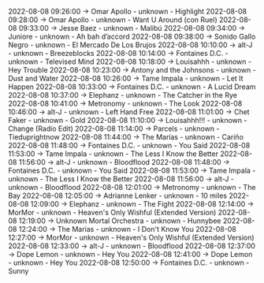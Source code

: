 2022-08-08 09:26:00 -> Omar Apollo - unknown - Highlight
2022-08-08 09:28:00 -> Omar Apollo - unknown - Want U Around (con Ruel)
2022-08-08 09:33:00 -> Jesse Baez - unknown - Malibú
2022-08-08 09:34:00 -> Juniore - unknown - Ah bah d’accord
2022-08-08 09:38:00 -> Sonido Gallo Negro - unknown - El Mercado De Los Brujos
2022-08-08 10:10:00 -> alt-J - unknown - Breezeblocks
2022-08-08 10:14:00 -> Fontaines D.C. - unknown - Televised Mind
2022-08-08 10:18:00 -> Louisahhh - unknown - Hey Trouble
2022-08-08 10:23:00 -> Antony and the Johnsons - unknown - Dust and Water
2022-08-08 10:26:00 -> Tame Impala - unknown - Let It Happen
2022-08-08 10:33:00 -> Fontaines D.C. - unknown - A Lucid Dream
2022-08-08 10:37:00 -> Elephanz - unknown - The Catcher in the Rye
2022-08-08 10:41:00 -> Metronomy - unknown - The Look
2022-08-08 10:46:00 -> alt-J - unknown - Left Hand Free
2022-08-08 11:01:00 -> Chet Faker - unknown - Gold
2022-08-08 11:10:00 -> Louisahhh!!! - unknown - Change (Radio Edit)
2022-08-08 11:14:00 -> Parcels - unknown - Tieduprightnow
2022-08-08 11:44:00 -> The Marías - unknown - Cariño
2022-08-08 11:48:00 -> Fontaines D.C. - unknown - You Said
2022-08-08 11:53:00 -> Tame Impala - unknown - The Less I Know the Better
2022-08-08 11:56:00 -> alt-J - unknown - Bloodflood
2022-08-08 11:48:00 -> Fontaines D.C. - unknown - You Said
2022-08-08 11:53:00 -> Tame Impala - unknown - The Less I Know the Better
2022-08-08 11:56:00 -> alt-J - unknown - Bloodflood
2022-08-08 12:01:00 -> Metronomy - unknown - The Bay
2022-08-08 12:05:00 -> Adrianne Lenker - unknown - 10 miles
2022-08-08 12:09:00 -> Elephanz - unknown - The Fight
2022-08-08 12:14:00 -> MorMor - unknown - Heaven's Only Wishful (Extended Version)
2022-08-08 12:19:00 -> Unknown Mortal Orchestra - unknown - Hunnybee
2022-08-08 12:24:00 -> The Marias - unknown - I Don't Know You
2022-08-08 12:27:00 -> MorMor - unknown - Heaven's Only Wishful (Extended Version)
2022-08-08 12:33:00 -> alt-J - unknown - Bloodflood
2022-08-08 12:37:00 -> Dope Lemon - unknown - Hey You
2022-08-08 12:41:00 -> Dope Lemon - unknown - Hey You
2022-08-08 12:50:00 -> Fontaines D.C. - unknown - Sunny

